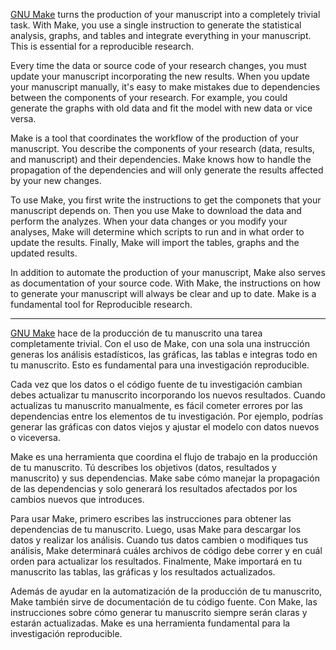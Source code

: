 [GNU Make](https://en.wikipedia.org/wiki/Make_(software)) turns the production of your manuscript
into a completely trivial task. With Make, you use a single instruction to generate the statistical
analysis, graphs, and tables and integrate everything in your manuscript. This is essential for a
reproducible research.

Every time the data or source code of your research changes, you must update your manuscript
incorporating the new results. When you update your manuscript manually, it's easy to make mistakes
due to dependencies between the components of your research. For example, you could generate the
graphs with old data and fit the model with new data or vice versa.

Make is a tool that coordinates the workflow of the production of your manuscript. You describe the
components of your research (data, results, and manuscript) and their dependencies. Make knows how
to handle the propagation of the dependencies and will only generate the results affected by your
new changes.

To use Make, you first write the instructions to get the componets that your manuscript depends on.
Then you use Make to download the data and perform the analyzes. When your data changes or you
modify your analyses, Make will determine which scripts to run and in what order to update the
results. Finally, Make will import the tables, graphs and the updated results.

In addition to automate the production of your manuscript, Make also serves as documentation of your
source code. With Make, the instructions on how to generate your manuscript will always be clear and
up to date. Make is a fundamental tool for Reproducible research.

---

[GNU Make](https://en.wikipedia.org/wiki/Make_(software)) hace de la producción de tu manuscrito una
tarea completamente trivial. Con el uso de Make, con una sola una instrucción generas los análisis
estadísticos, las gráficas, las tablas e integras todo en tu manuscrito. Esto es fundamental para
una investigación reproducible.

Cada vez que los datos o el código fuente de tu investigación cambian debes actualizar tu manuscrito
incorporando los nuevos resultados. Cuando actualizas tu manuscrito manualmente, es fácil cometer
errores por las dependencias entre los elementos de tu investigación. Por ejemplo, podrías generar
las gráficas con datos viejos y ajustar el modelo con datos nuevos o viceversa.

Make es una herramienta que coordina el flujo de trabajo en la producción de tu manuscrito. Tú
describes los objetivos (datos, resultados y manuscrito) y sus dependencias. Make sabe cómo manejar
la propagación de las dependencias y solo generará los resultados afectados por los cambios nuevos
que introduces.

Para usar Make, primero escribes las instrucciones para obtener las dependencias de tu manuscrito.
Luego, usas Make para descargar los datos y realizar los análisis. Cuando tus datos cambien o
modifiques tus análisis, Make determinará cuáles archivos de código debe correr y en cuál orden para
actualizar los resultados. Finalmente, Make importará en tu manuscrito las tablas, las gráficas y
los resultados actualizados.

Además de ayudar en la automatización de la producción de tu manuscrito, Make también sirve de
documentación de tu código fuente. Con Make, las instrucciones sobre cómo generar tu manuscrito
siempre serán claras y estarán actualizadas. Make es una herramienta fundamental para la
investigación reproducible.
